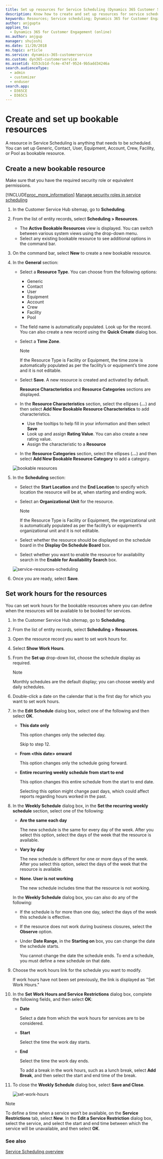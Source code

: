 ```yaml
---
title: Set up resources for Service Scheduling (Dynamics 365 Customer Service) | MicrosoftDocs
description: Know how to create and set up resources for service scheduling in Dynamics 365 Customer Service
keywords: Resources; Service scheduling; Dynamics 365 for Customer Engagement; Customer Service; Universal Resource Scheduling (URS)
author: anjgupta
applies_to: 
  - Dynamics 365 for Customer Engagement (online)
ms.author: anjgup
manager: shujoshi
ms.date: 11/20/2018
ms.topic: article
ms.service: dynamics-365-customerservice
ms.custom: dyn365-customerservice
ms.assetid: 4353cb1d-fc4e-474f-9524-9b5add34246a
search.audienceType: 
  - admin
  - customizer
  - enduser
search.app: 
  - D365CE
  - D365CS
---
```


# Create and set up bookable resources

A resource in Service Scheduling is anything that needs to be scheduled. You can set up Generic, Contact, User, Equipment, Account, Crew, Facility, or Pool as bookable resource.

## Create a new bookable resource

Make sure that you have the required security role or equivalent permissions. 

[!INCLUDE[proc_more_information](../includes/proc-more-information.md)] [Manage security roles in service scheduling](manage-security-roles.md)

1. In the Customer Service Hub sitemap, go to **Scheduling**.
2. From the list of entity records, select **Scheduling > Resources**.
   - The **Active Bookable Resources** view is displayed. You can switch between various system views using the drop-down menu.
   - Select any existing bookable resource to see additional options in the command bar.

3. On the command bar, select **New** to create a new bookable resource. 
4. In the **General** section:
   - Select a **Resource Type**. You can choose from the following options:

      - Generic
      - Contact
      - User
      - Equipment
      - Account
      - Crew
      - Facility
      - Pool
      
   - The field name is automatically populated. Look up for the record. You can also create a new record using the **Quick Create** dialog box. 

   - Select a **Time Zone**.

     > [!NOTE]
     > If the Resource Type is Facility or Equipment, the time zone is  automatically populated as per the facility’s or equipment’s time zone and it is not editable.

   - Select **Save**. A new resource is created and activated by default.

     **Resource Characteristics** and **Resource Categories**  sections are displayed.
    - In the **Resource Characteristics** section, select the ellipses  (**...**) and then select **Add New Bookable Resource Characteristics** to add characteristics.
   
      - Use the tooltips to help fill in your information and then select **Save**
      - Look up and assign **Rating Value**. You can also create a new rating value.
      - Assign the characteristic to a **Resource**

    - In the **Resource Categories** section, select the ellipses  (**...**) and then select **Add New Bookable Resource Category** to add a category.

     ![bookable resources](media/bookable-resource-csh.png)


5. In the **Scheduling** section:

    - Select the **Start Location** and the **End Location** to specify which location the resource will be at, when starting and ending work.
    - Select an **Organizational Unit** for the resource. 

      > [!NOTE]
      > If the Resource Type is Facility or Equipment, the organizational unit is automatically populated as per the facility’s or equipment’s organizational unit and it is not editable.

    - Select whether the resource should be displayed on the schedule board in the **Display On Schedule Board** box.
    - Select whether you want to enable the resource for availability search in the **Enable for Availability Search** box.

    ![service-resources-scheduling](media/service-resources-scheduling-section.png)

7. Once you are ready, select **Save**.

## Set work hours for the resources

You can set work hours for the bookable resources where you can define when the resources will be available to be booked for services. 

1. In the Customer Service Hub sitemap, go to **Scheduling**.
2. From the list of entity records, select **Scheduling > Resources**. 
  
4.  Open the resource record you want to set work hours for.  
  
6.  Select **Show Work Hours**.  
  
7.  From the **Set up** drop-down list, choose the schedule display as required.
  
    > [!NOTE]
    >  Monthly schedules are the default display; you can choose weekly and daily schedules.  
  
8.  Double-click a date on the calendar that is the first day for which you want to set work hours.  
  
9. In the **Edit Schedule** dialog box, select one of the following and then select **OK**.  
  
    - **This date only**  
  
         This option changes only the selected day.  
  
         Skip to step 12.  
  
    - **From \<this date> onward**  
  
         This option changes only the schedule going forward.  
  
    - **Entire recurring weekly schedule from start to end**  
  
         This option changes this entire schedule from the start to end date.  
  
         Selecting this option might change past days, which could affect reports regarding hours worked in the past.  
  
10. In the **Weekly Schedule** dialog box, in the **Set the recurring weekly schedule** section, select one of the following:  
  
    - **Are the same each day**  
  
         The new schedule is the same for every day of the week. After you select this option, select the days of the week that the resource is available.  
  
    - **Vary by day**  
  
         The new schedule is different for one or more days of the week. After you select this option, select the days of the week that the resource is available.  
  
    - **None. User is not working**  
  
         The new schedule includes time that the resource is not working.  
  
     In the **Weekly Schedule** dialog box, you can also do any of the following:  
  
    -   If the schedule is for more than one day, select the days of the week this schedule is effective.  
  
    -   If the resource does not work during business closures, select the **Observe** option.  
  
    -   Under **Date Range**, in the **Starting on** box, you can change the date the schedule starts.  
  
         You cannot change the date the schedule ends. To end a schedule, you must define a new schedule on that date.  
  
11. Choose the work hours link for the schedule you want to modify.  
  
     If work hours have not been set previously, the link is displayed as "Set Work Hours."  
  
12. In the **Set Work Hours and Service Restrictions** dialog box, complete the following fields, and then select **OK**:  
  
    - **Date**  
  
         Select a date from which the work hours for services are to be considered.  
  
    - **Start**  
  
         Select the time the work day starts.  
  
    - **End**  
  
         Select the time the work day ends.  
  
         To add a break in the work hours, such as a lunch break, select **Add Break**, and then select the start and end time of the break. 
  
14. To close the **Weekly Schedule** dialog box, select **Save and Close**.

    ![set-work-hours](media/set-work-hours-csh.png) 

> [!NOTE]
> To define a time when a service won’t be available, on the **Service Restrictions** tab, select **New**. In the **Edit a Service Restriction** dialog box, select the service, and select the start and end time between which the service will be unavailable, and then select **OK**.  

### See also

[Service Scheduling overview](basics-service-service-scheduling.md)